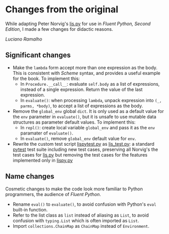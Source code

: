 # Changes from the original

While adapting Peter Norvig's [lis.py](https://github.com/norvig/pytudes/blob/705c0a335c1811a203e79587d7d41865cf7f41c7/py/lis.py) for
use in _Fluent Python, Second Edition_, I made a few changes for didactic reasons.

_Luciano Ramalho_

## Significant changes

* Make the `lambda` form accept more than one expression as the body. This is consistent with _Scheme_ syntax, and provides a useful example for the book. To implement this:
    * In `Procedure.__call__`: evaluate `self.body` as a list of expressions, instead of a single expression. Return the value of the last expression.
    * In `evaluate()`: when processing `lambda`, unpack expression into `(_, parms, *body)`, to accept a list of expressions as the body.
* Remove the `global_env` global `dict`. It is only used as a default value for the `env` parameter in `evaluate()`, but it is unsafe to use mutable data structures as parameter default values. To implement this:
    * In `repl()`: create local variable `global_env` and pass it as the `env` paramater of `evaluate()`.
    * In `evaluate()`, remove `global_env` default value for `env`.
* Rewrite the custom test script
[lispytest.py](https://github.com/norvig/pytudes/blob/705c0a335c1811a203e79587d7d41865cf7f41c7/py/lispytest.py) as 
[lis_test.py](https://github.com/fluentpython/example-code-2e/blob/master/02-array-seq/lispy/py3.9/lis_test.py):
a standard [pytest](https://docs.pytest.org) test suite including new test cases, preserving all Norvig's the test cases for
[lis.py](https://github.com/norvig/pytudes/blob/705c0a335c1811a203e79587d7d41865cf7f41c7/py/lis.py)
but removing the test cases for the features implemented only in
[lispy.py](https://github.com/norvig/pytudes/blob/705c0a335c1811a203e79587d7d41865cf7f41c7/py/lispy.py)


## Name changes

Cosmetic changes to make the code look more familiar to
Python programmers, the audience of _Fluent Python_.

* Rename `eval()` to `evaluate()`, to avoid confusion with Python's `eval` built-in function.
* Refer to the list class as `list` instead of aliasing as `List`, to avoid confusion with `typing.List` which is often imported as `List`.
* Import `collections.ChainMap` as `ChainMap` instead of `Environment`.

